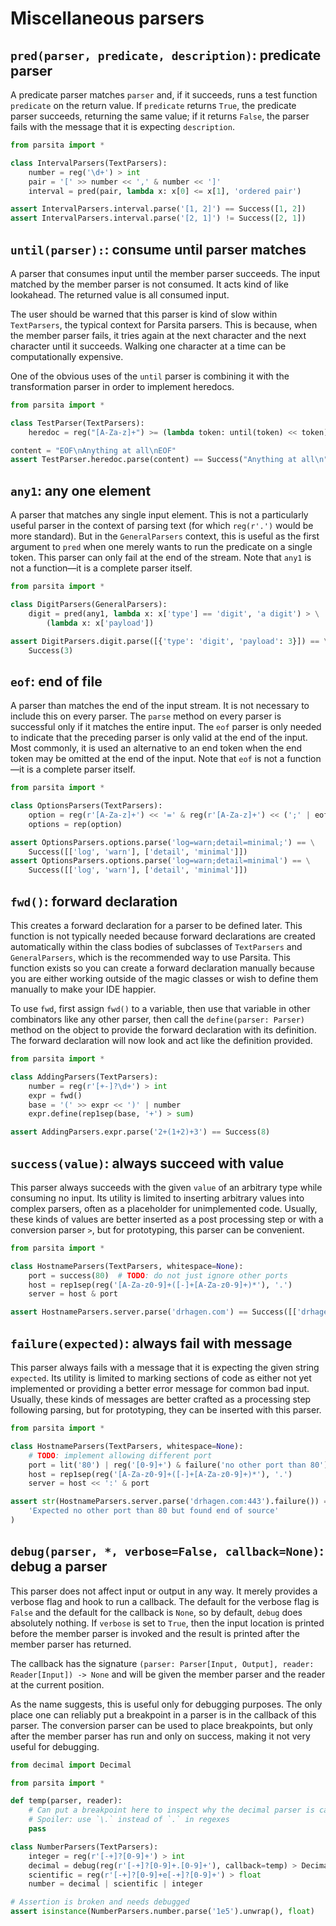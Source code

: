 # Miscellaneous parsers

## `pred(parser, predicate, description)`: predicate parser
A predicate parser matches `parser` and, if it succeeds, runs a test function `predicate` on the return value. If `predicate` returns `True`, the predicate parser succeeds, returning the same value; if it returns `False`, the parser fails with the message that it is expecting `description`.

```python
from parsita import *

class IntervalParsers(TextParsers):
    number = reg('\d+') > int
    pair = '[' >> number << ',' & number << ']'
    interval = pred(pair, lambda x: x[0] <= x[1], 'ordered pair')

assert IntervalParsers.interval.parse('[1, 2]') == Success([1, 2])
assert IntervalParsers.interval.parse('[2, 1]') != Success([2, 1])
```

## `until(parser):`: consume until parser matches

A parser that consumes input until the member parser succeeds. The input matched by the member parser is not consumed. It acts kind of like lookahead. The returned value is all consumed input.

The user should be warned that this parser is kind of slow within `TextParsers`, the typical context for Parsita parsers. This is because, when the member parser fails, it tries again at the next character and the next character until it succeeds. Walking one character at a time can be computationally expensive.

One of the obvious uses of the `until` parser is combining it with the transformation parser in order to implement heredocs.

```python
from parsita import *

class TestParser(TextParsers):
    heredoc = reg("[A-Za-z]+") >= (lambda token: until(token) << token)

content = "EOF\nAnything at all\nEOF"
assert TestParser.heredoc.parse(content) == Success("Anything at all\n")
```

## `any1`: any one element

A parser that matches any single input element. This is not a particularly useful parser in the context of parsing text (for which `reg(r'.')` would be more standard). But in the `GeneralParsers` context, this is useful as the first argument to `pred` when one merely wants to run the predicate on a single token. This parser can only fail at the end of the stream. Note that `any1` is not a function—it is a complete parser itself.

```python
from parsita import *

class DigitParsers(GeneralParsers):
    digit = pred(any1, lambda x: x['type'] == 'digit', 'a digit') > \
        (lambda x: x['payload'])

assert DigitParsers.digit.parse([{'type': 'digit', 'payload': 3}]) == \
    Success(3)
```

## `eof`: end of file
A parser than matches the end of the input stream. It is not necessary to include this on every parser. The `parse` method on every parser is successful only if it matches the entire input. The `eof` parser is only needed to indicate that the preceding parser is only valid at the end of the input. Most commonly, it is used an alternative to an end token when the end token may be omitted at the end of the input. Note that `eof` is not a function—it is a complete parser itself.

```python
from parsita import *

class OptionsParsers(TextParsers):
    option = reg(r'[A-Za-z]+') << '=' & reg(r'[A-Za-z]+') << (';' | eof)
    options = rep(option)

assert OptionsParsers.options.parse('log=warn;detail=minimal;') == \
    Success([['log', 'warn'], ['detail', 'minimal']])
assert OptionsParsers.options.parse('log=warn;detail=minimal') == \
    Success([['log', 'warn'], ['detail', 'minimal']])
```

## `fwd()`: forward declaration

This creates a forward declaration for a parser to be defined later. This function is not typically needed because forward declarations are created automatically within the class bodies of subclasses of `TextParsers` and `GeneralParsers`, which is the recommended way to use Parsita. This function exists so you can create a forward declaration manually because you are either working outside of the magic classes or wish to define them manually to make your IDE happier.

To use `fwd`, first assign `fwd()` to a variable, then use that variable in other combinators like any other parser, then call the `define(parser: Parser)` method on the object to provide the forward declaration with its definition. The forward declaration will now look and act like the definition provided.

```python
from parsita import *

class AddingParsers(TextParsers):
    number = reg(r'[+-]?\d+') > int
    expr = fwd()
    base = '(' >> expr << ')' | number
    expr.define(rep1sep(base, '+') > sum)

assert AddingParsers.expr.parse('2+(1+2)+3') == Success(8)
```

## `success(value)`: always succeed with value
This parser always succeeds with the given `value` of an arbitrary type while consuming no input. Its utility is limited to inserting arbitrary values into complex parsers, often as a placeholder for unimplemented code. Usually, these kinds of values are better inserted as a post processing step or with a conversion parser `>`, but for prototyping, this parser can be convenient.

```python
from parsita import *

class HostnameParsers(TextParsers, whitespace=None):
    port = success(80)  # TODO: do not just ignore other ports
    host = rep1sep(reg('[A-Za-z0-9]+([-]+[A-Za-z0-9]+)*'), '.')
    server = host & port

assert HostnameParsers.server.parse('drhagen.com') == Success([['drhagen', 'com'], 80])
```

## `failure(expected)`: always fail with message
This parser always fails with a message that it is expecting the given string `expected`. Its utility is limited to marking sections of code as either not yet implemented or providing a better error message for common bad input. Usually, these kinds of messages are better crafted as a processing step following parsing, but for prototyping, they can be inserted with this parser.

```python
from parsita import *

class HostnameParsers(TextParsers, whitespace=None):
    # TODO: implement allowing different port
    port = lit('80') | reg('[0-9]+') & failure('no other port than 80')
    host = rep1sep(reg('[A-Za-z0-9]+([-]+[A-Za-z0-9]+)*'), '.')
    server = host << ':' & port

assert str(HostnameParsers.server.parse('drhagen.com:443').failure()) == (
    'Expected no other port than 80 but found end of source'
)
```

## `debug(parser, *, verbose=False, callback=None)`: debug a parser

This parser does not affect input or output in any way. It merely provides a verbose flag and hook to run a callback. The default for the verbose flag is `False` and the default for the callback is `None`, so by default, `debug` does absolutely nothing. If `verbose` is set to `True`, then the input location is printed before the member parser is invoked and the result is printed after the member parser has returned.

The callback has the signature `(parser: Parser[Input, Output], reader: Reader[Input]) -> None` and will be given the member parser and the reader at the current position.

As the name suggests, this is useful only for debugging purposes. The only place one can reliably put a breakpoint in a parser is in the callback of this parser. The conversion parser can be used to place breakpoints, but only after the member parser has run and only on success, making it not very useful for debugging.

```python
from decimal import Decimal

from parsita import *

def temp(parser, reader):
    # Can put a breakpoint here to inspect why the decimal parser is capturing
    # Spoiler: use `\.` instead of `.` in regexes
    pass

class NumberParsers(TextParsers):
    integer = reg(r'[-+]?[0-9]+') > int
    decimal = debug(reg(r'[-+]?[0-9]+.[0-9]+'), callback=temp) > Decimal
    scientific = reg(r'[-+]?[0-9]+e[-+]?[0-9]+') > float
    number = decimal | scientific | integer

# Assertion is broken and needs debugged 
assert isinstance(NumberParsers.number.parse('1e5').unwrap(), float)
```
